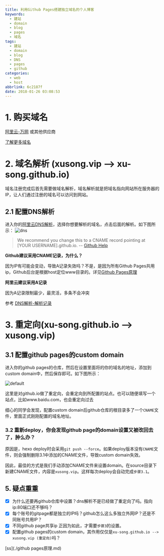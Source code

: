 ```yaml
---
title: 利用Github Pages搭建独立域名的个人博客
keywords:
  - 建站
  - domain
  - blog
  - pages
  - 域名
tags:
  - 建站
  - domain
  - blog
  - DNS
  - pages
  - github
categories:
  - web
  - host
abbrlink: 6c2187f
date: 2018-01-26 03:08:53
---
```



# 1. 购买域名

[阿里云-万网](https://wanwang.aliyun.com/) 或其他供应商

[了解更多域名]()

# 2. 域名解析 (xusong.vip --> xu-song.github.io)

域名注册完成后首先需要做域名解析，域名解析就是把域名指向网站所在服务器的IP，让人们通过注册的域名可以访问到网站。

## 2.1 配置DNS解析

进入你的[阿里云DNS解析](https://home.console.aliyun.com)，选择你想要解析的域名，点击后面的解析。如下图所示：
![dns](https://user-images.githubusercontent.com/13825126/35460092-a97a685a-031d-11e8-9cc6-1ce1b730a917.PNG)


> We recommend you change this to a CNAME record pointing at [YOUR USERNAME].github.io.
> -- <a href="https://help.github.com/articles/setting-up-a-custom-subdomain/">Github Help</a>

**Github建议采用CNAME记录，为什么？**

因为IP有可能会变动，导致A记录失效吗？不是，是因为所有Github Pages共用ip，Github后台是根据host定位www目录的。详见[Github Pages原理]()

**阿里云建议采用A记录**

因为A记录限制最少，最灵活，多条不会冲突

参考
[DNS解析-解析记录](/2018/01/26/web/site-dev/host/github-pages/%E5%88%A9%E7%94%A8Github-Pages%E6%90%AD%E5%BB%BA%E7%8B%AC%E7%AB%8B%E5%9F%9F%E5%90%8D%E7%9A%84%E4%B8%AA%E4%BA%BA%E5%8D%9A%E5%AE%A2/)

# 3. 重定向(xu-song.github.io --> xusong.vip)

## 3.1 配置github pages的custom domain

进入你的github pages的仓库，然后在设置里面将的你的域名的地址，添加到custom domain中，然后保存即可。如下图所示：

![default](https://user-images.githubusercontent.com/13825126/35460275-62ca64a4-031e-11e8-8e43-b15c8b2e1bcc.PNG)



这里是对github.io做了重定向，会重定向到所配置的站点。也可以随便填写一个站点，比如www.baidu.com，也会重定向过去

细心的同学会发现，配置custom domain后github仓库的根目录多了一个`CNAME`文件，里面正式刚刚配置的域名地址。

### 3.2 重新deploy，你会发现github page的domain设置又被改回去了，肿么办？

原因是，hexo deploy时会采用`git push --force`。如果deploy版本没有`CNAME`文件，则会强制删除3.1中添加的CNAME文件，导致custom domain失效。

因此，最佳的方式是我们手动添加CNAME文件来设置domain。在source目录下新建CNAME文件，内容是`xusong.vip`。这样每次deploy会自动完成`步骤3.1`。




## 5. 疑点重重
- [x] 为什么还要再github仓库中设置？dns解析不是已经做了重定向了吗。指向ip:80端口还不够吗？
- [x] 每个账号的gitpage都是独立的IP吗？github怎么这么多独立外网IP？还是不同账号共用IP？
- [x] 不同github page共享ip 正因为如此，才需要`步骤3`的设置。
- [x]  配置github pages的custom domain，其作用仅仅是`xu-song.github.io --> xusong.vip (重定向)`吗？

[ss](./github pages原理.md)
